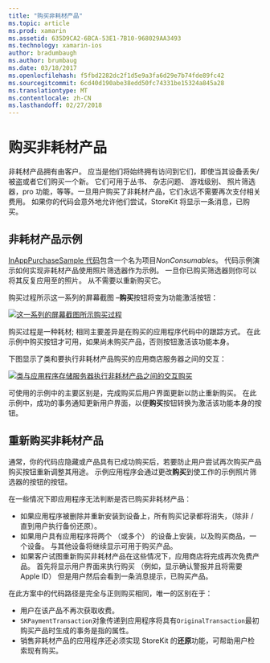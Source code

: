 ```yaml
---
title: "购买非耗材产品"
ms.topic: article
ms.prod: xamarin
ms.assetid: 635D9CA2-6BCA-53E1-7B10-968029AA3493
ms.technology: xamarin-ios
author: bradumbaugh
ms.author: brumbaug
ms.date: 03/18/2017
ms.openlocfilehash: f5fbd2282dc2f1d5e9a3fa6d29e7b74fde89fc42
ms.sourcegitcommit: 6cd40d190abe38edd50fc74331be15324a845a28
ms.translationtype: MT
ms.contentlocale: zh-CN
ms.lasthandoff: 02/27/2018
---
```

# <a name="purchasing-non-consumable-products"></a>购买非耗材产品

非耗材产品拥有由客户。 应当是他们将始终拥有访问到它们，即使当其设备丢失/被盗或者它们购买一个新。 它们可用于丛书、 杂志问题、 游戏级别、 照片筛选器，pro 功能，等等。一旦用户购买了非耗材产品，它们永远不需要再次支付相关费用。 如果你的代码会意外地允许他们尝试，StoreKit 将显示一条消息，已购买。

## <a name="non-consumable-products-sample"></a>非耗材产品示例

[InAppPurchaseSample 代码](https://developer.xamarin.com/samples/monotouch/StoreKit/)包含一个名为项目*NonConsumables*。 代码示例演示如何实现非耗材产品使用照片筛选器作为示例。 一旦你已购买筛选器则你可以将其反复应用至的照片。 从不需要以重新购买它。   
   
   
   
 购买过程所示这一系列的屏幕截图 –**购买**按钮将变为功能激活按钮：   
   
   
   
 [ ![](purchasing-non-consumable-products-images/image34.png "这一系列的屏幕截图所示购买过程")](purchasing-non-consumable-products-images/image34.png)   
   
   
   
 购买过程是一种耗材; 相同主要差异是在购买的应用程序代码中的跟踪方式。 在此示例中购买按钮才可用，如果尚未购买产品，否则按钮激活该功能本身。   
   
   
   

下图显示了类和要执行非耗材产品购买的应用商店服务器之间的交互：   
   
   
   
 [ ![](purchasing-non-consumable-products-images/image35.png "类与应用程序存储服务器执行非耗材产品之间的交互购买")](purchasing-non-consumable-products-images/image35.png)   
   
   
   
 可使用的示例中的主要区别是，完成购买后用户界面更新以防止重新购买。 在此示例中，成功的事务通知更新用户界面，以便**购买**按钮转换为激活该功能本身的按钮。

## <a name="re-purchasing-non-consumable-products"></a>重新购买非耗材产品

通常，你的代码应隐藏或产品具有已成功购买后，若要防止用户尝试再次购买产品购买按钮重新调整其用途。 示例应用程序会通过更改**购买**到使工作的示例照片筛选器的按钮的按钮。   
   
   
   
 在一些情况下即应用程序无法判断是否已购买非耗材产品：

-  如果应用程序被删除并重新安装到设备上，所有购买记录都将消失，（除非 / 直到用户执行备份还原）。 
-  如果用户具有应用程序将两个 （或多个） 的设备上安装，以及购买商品，一个设备。 与其他设备将继续显示可用于购买产品。 
-  如果客户试图重新购买非耗材产品在这些情况下，应用商店将完成再次免费产品。 首先将显示用户界面来执行购买 （例如，显示确认警报并且将需要 Apple ID） 但是用户然后会看到一条消息提示，已购买产品。  
   
   
   
 在此方案中的代码路径是完全与正则购买相同，唯一的区别在于：

-  用户在该产品不再次获取收费。
-  `SKPaymentTransaction`对象传递到应用程序将具有`OriginalTransaction`最初购买产品时生成的事务是指的属性。 
-  销售非耗材产品的应用程序还必须实现 StoreKit 的**还原**功能，可帮助用户检索现有购买。 
